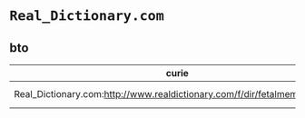 # `Real_Dictionary.com`
## bto
| curie                                                                     |   usages | nodes                                                                                                           |
|---------------------------------------------------------------------------|----------|-----------------------------------------------------------------------------------------------------------------|
| Real_Dictionary.com:http://www.realdictionary.com/f/dir/fetalmembrane.asp |        1 | [http://purl.obolibrary.org/obo/BTO:0000473](https://bioregistry.io/http://purl.obolibrary.org/obo/BTO:0000473) |
